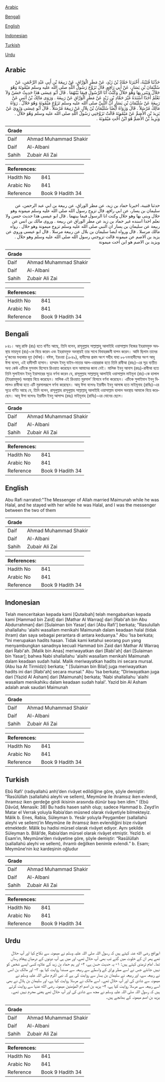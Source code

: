 [Arabic](#arabic)

[Bengali](#bengali)

[English](#english)

[Indonesian](#indonesian)

[Turkish](#turkish)

[Urdu](#urdu)

## Arabic


<div dir="rtl" lang="ar" style={{fontSize:'larger',backgroundColor:'#f8f9fa',padding:20}}>
حَدَّثَنَا قُتَيْبَةُ، أَخْبَرَنَا حَمَّادُ بْنُ زَيْدٍ، عَنْ مَطَرٍ الْوَرَّاقِ، عَنْ رَبِيعَةَ بْنِ أَبِي عَبْدِ الرَّحْمَنِ، عَنْ سُلَيْمَانَ بْنِ يَسَارٍ، عَنْ أَبِي رَافِعٍ، قَالَ تَزَوَّجَ رَسُولُ اللَّهِ صلى الله عليه وسلم مَيْمُونَةَ وَهُوَ حَلاَلٌ وَبَنَى بِهَا وَهُوَ حَلاَلٌ وَكُنْتُ أَنَا الرَّسُولَ فِيمَا بَيْنَهُمَا ‏.‏ قَالَ أَبُو عِيسَى هَذَا حَدِيثٌ حَسَنٌ وَلاَ نَعْلَمُ أَحَدًا أَسْنَدَهُ غَيْرَ حَمَّادِ بْنِ زَيْدٍ عَنْ مَطَرٍ الْوَرَّاقِ عَنْ رَبِيعَةَ ‏.‏ وَرَوَى مَالِكُ بْنُ أَنَسٍ عَنْ رَبِيعَةَ عَنْ سُلَيْمَانَ بْنِ يَسَارٍ أَنَّ النَّبِيَّ صلى الله عليه وسلم تَزَوَّجَ مَيْمُونَةَ وَهُوَ حَلاَلٌ ‏.‏ رَوَاهُ مَالِكٌ مُرْسَلاً ‏.‏ قَالَ وَرَوَاهُ أَيْضًا سُلَيْمَانُ بْنُ بِلاَلٍ عَنْ رَبِيعَةَ مُرْسَلاً ‏.‏ قَالَ أَبُو عِيسَى وَرُوِيَ عَنْ يَزِيدَ بْنِ الأَصَمِّ عَنْ مَيْمُونَةَ قَالَتْ تَزَوَّجَنِي رَسُولُ اللَّهِ صلى الله عليه وسلم وَهُوَ حَلاَلٌ ‏.‏ وَيَزِيدُ بْنُ الأَصَمِّ هُوَ ابْنُ أُخْتِ مَيْمُونَةَ ‏.‏
</div>
<div style={{backgroundColor:'#f8f9fa',padding:20, marginBottom: 10}}><table> <thead> <tr> <th>Grade</th> <th></th> </tr> </thead> <tbody> <tr><td>Daif</td><td>Ahmad Muhammad Shakir</td></tr><tr><td>Daif</td><td>Al-Albani</td></tr><tr><td>Sahih</td><td>Zubair Ali Zai</td></tr></tbody></table><table> <thead> <tr> <th>References:</th> <th></th> </tr> </thead> <tbody><tr><td>Hadith No</td><td>841</td></tr><tr><td>Arabic No</td><td>841</td></tr><tr><td>Reference</td><td>Book 9 Hadith 34</td></tr></tbody></table></div>


<div dir="rtl" lang="ar" style={{fontSize:'larger',backgroundColor:'#f8f9fa',padding:20}}>
حدثنا قتيبة، اخبرنا حماد بن زيد، عن مطر الوراق، عن ربيعة بن ابي عبد الرحمن، عن سليمان بن يسار، عن ابي رافع، قال تزوج رسول الله صلى الله عليه وسلم ميمونة وهو حلال وبنى بها وهو حلال وكنت انا الرسول فيما بينهما . قال ابو عيسى هذا حديث حسن ولا نعلم احدا اسنده غير حماد بن زيد عن مطر الوراق عن ربيعة . وروى مالك بن انس عن ربيعة عن سليمان بن يسار ان النبي صلى الله عليه وسلم تزوج ميمونة وهو حلال . رواه مالك مرسلا . قال ورواه ايضا سليمان بن بلال عن ربيعة مرسلا . قال ابو عيسى وروي عن يزيد بن الاصم عن ميمونة قالت تزوجني رسول الله صلى الله عليه وسلم وهو حلال . ويزيد بن الاصم هو ابن اخت ميمونة
</div>
<div style={{backgroundColor:'#f8f9fa',padding:20, marginBottom: 10}}><table> <thead> <tr> <th>Grade</th> <th></th> </tr> </thead> <tbody> <tr><td>Daif</td><td>Ahmad Muhammad Shakir</td></tr><tr><td>Daif</td><td>Al-Albani</td></tr><tr><td>Sahih</td><td>Zubair Ali Zai</td></tr></tbody></table><table> <thead> <tr> <th>References:</th> <th></th> </tr> </thead> <tbody><tr><td>Hadith No</td><td>841</td></tr><tr><td>Arabic No</td><td>841</td></tr><tr><td>Reference</td><td>Book 9 Hadith 34</td></tr></tbody></table></div>

## Bengali


<div dir="ltr" lang="bn" style={{fontSize:'larger',backgroundColor:'#f8f9fa',padding:20}}>
৮৪১। আবূ রাফি (রাঃ) হতে বর্ণিত আছে, তিনি বলেন, রাসূলুল্লাহ সাল্লাল্লাহু আলাইহি ওয়াসাল্লাম নিজের ইহরামমুক্ত অবস্থায় মায়মূনা (রাঃ)-কে বিয়ে করেন এবং ইহরামমুক্ত অবস্থায়ই তার সাথে বিবাহরজনী যাপন করেন। আমি ছিলাম তাদের দু'জনের মধ্যকার দূত (ঘটক)। যঈফ, ইরওয়া (১৮৪৯), হাদীসের প্রথম অংশ সহীহ যাহা ৮৮৭নংহাদীসের অংশ আবূ ঈসা বলেন, এই হাদীসটি হাসান। হাম্মাদ ইবনু যাইদ-মাতার আল-ওয়াররাক হতে তিনি রাবীআ (রহঃ)-এর সূত্র ব্যতীত অন্য কেউ এটিকে মুসনাদ হিসেবে রিওয়াত করেছেন বলে আমাদের জানা নেই। মালিক ইবনু আনাস (রহঃ)-রাবীআ হতে তিনি সুলাইমান ইবনু ইয়াসারের সূত্রে বর্ণনা করেন যে, রাসূলুল্লাহ সাল্লাল্লাহু আলাইহি ওয়াসাল্লাম মাইমূনা (রাঃ)-কে হালাল (ইহরামমুক্ত) অবস্থায় বিয়ে করেছেন। মালিক এই রিওয়াত মুরসাল’ হিসাবে বর্ণনা করেছেন। এটিকে সুলাইমান ইবনু বিলালও রাবীআ হতে এটি মুরসালরূপে বর্ণনা করেছেন। আবূ ঈসা বলেনঃ ইয়াযীদ ইবনু আসান্ম হতে মাইমূনাহ (রাযিঃ)-এর সূত্রে বর্ণিত আছে যে, তিনি বলেন, রাসূলুল্লাহ রাসূলুল্লাহ সাল্লাল্লাহু আলাইহি ওয়াসাল্লাম হালাল অবস্থায় আমাকে বিয়ে করেছেন। আবূ ঈসা বলেনঃ ইয়াযীদ ইবনু আসাম্ম (রহঃ) মাইমূনাহ (রাযিঃ)-এর বোনের ছেলে।
</div>
<div style={{backgroundColor:'#f8f9fa',padding:20, marginBottom: 10}}><table> <thead> <tr> <th>Grade</th> <th></th> </tr> </thead> <tbody> <tr><td>Daif</td><td>Ahmad Muhammad Shakir</td></tr><tr><td>Daif</td><td>Al-Albani</td></tr><tr><td>Sahih</td><td>Zubair Ali Zai</td></tr></tbody></table><table> <thead> <tr> <th>References:</th> <th></th> </tr> </thead> <tbody><tr><td>Hadith No</td><td>841</td></tr><tr><td>Arabic No</td><td>841</td></tr><tr><td>Reference</td><td>Book 9 Hadith 34</td></tr></tbody></table></div>

## English


<div dir="ltr" lang="en" style={{fontSize:'larger',backgroundColor:'#f8f9fa',padding:20}}>
Abu Rafi narrated:"The Messenger of Allah married Maimunah while he was Halal, and he stayed with her while he was Halal, and I was the messenger between the two of them
</div>
<div style={{backgroundColor:'#f8f9fa',padding:20, marginBottom: 10}}><table> <thead> <tr> <th>Grade</th> <th></th> </tr> </thead> <tbody> <tr><td>Daif</td><td>Ahmad Muhammad Shakir</td></tr><tr><td>Daif</td><td>Al-Albani</td></tr><tr><td>Sahih</td><td>Zubair Ali Zai</td></tr></tbody></table><table> <thead> <tr> <th>References:</th> <th></th> </tr> </thead> <tbody><tr><td>Hadith No</td><td>841</td></tr><tr><td>Arabic No</td><td>841</td></tr><tr><td>Reference</td><td>Book 9 Hadith 34</td></tr></tbody></table></div>

## Indonesian


<div dir="ltr" lang="id" style={{fontSize:'larger',backgroundColor:'#f8f9fa',padding:20}}>
Telah menceritakan kepada kami [Qutaibah] telah mengabarkan kepada kami [Hammad bin Zaid] dari [Mathar Al Warraq] dari [Rabi'ah bin Abu Abdurrahman] dari [Sulaiman bin Yasar] dari [Abu Rafi'] berkata; "Rasulullah shallallahu 'alaihi wasallam menikahi Maimunah dalam keadaan halal (tidak ihram) dan saya sebagai perantara di antara keduanya." Abu 'Isa berkata; "Ini merupakan hadits hasan. Tidak kami ketahui seorang pun yang menyambungkan sanadnya kecuali Hammad bin Zaid dari Mathar Al Warraq dari Rabi'ah. [Malik bin Anas] meriwayatkan dari [Rabi'ah] dari [Sulaiman bin Yasar]; bahwa Nabi shallallahu 'alaihi wasallam menikahi Maimunah dalam keadaan sudah halal. Malik meriwayatkan hadits ini secara mursal. (Abu Isa At Tirmidzi) berkata; " [Sulaiman bin Bilal] juga meriwayatkan hadits ini dari [Rabi'ah] secara mursal." Abu 'Isa berkata; "Diriwayatkan juga dari [Yazid Al Asham] dari [Maimunah] berkata; 'Nabi shallallahu 'alaihi wasallam menikahiku dalam keadaan sudah halal'. Yazid bin Al Asham adalah anak saudari Maimunah
</div>
<div style={{backgroundColor:'#f8f9fa',padding:20, marginBottom: 10}}><table> <thead> <tr> <th>Grade</th> <th></th> </tr> </thead> <tbody> <tr><td>Daif</td><td>Ahmad Muhammad Shakir</td></tr><tr><td>Daif</td><td>Al-Albani</td></tr><tr><td>Sahih</td><td>Zubair Ali Zai</td></tr></tbody></table><table> <thead> <tr> <th>References:</th> <th></th> </tr> </thead> <tbody><tr><td>Hadith No</td><td>841</td></tr><tr><td>Arabic No</td><td>841</td></tr><tr><td>Reference</td><td>Book 9 Hadith 34</td></tr></tbody></table></div>

## Turkish


<div dir="ltr" lang="tr" style={{fontSize:'larger',backgroundColor:'#f8f9fa',padding:20}}>
Ebû Rafi’ (radıyallahü anh)’den rivâyet edildiğine göre, şöyle demiştir: “Rasûlüllah (sallallahü aleyhi ve sellem), Meymûne ile ihramsız iken evlendi, ihramsız iken gerdeğe girdi ikisinin arasında dünür başı ben idim.” (Ebû Dâvûd, Menasik: 38) Bu hadis hasen sahih olup; sadece Hammad b. Zeyd’in Matar el Verrak yoluyla Rabia’dan müsned olarak rivâyetiyle bilmekteyiz. Mâlik b. Enes, Rabia, Süleyman b. Yesâr yoluyla Peygamber (sallallahü aleyhi ve sellem)’in Meymûne ile ihramsız iken evlendiğini bize rivâyet etmektedir. Mâlik bu hadisi mürsel olarak rivâyet ediyor. Aynı şekilde Süleyman b. Bilâl’de, Rabia’dan mürsel olarak rivâyet etmiştir. Yezîd b. el Esam’ın, Meymûne’den rivâyetine göre, şöyle demiştir: “Rasûlüllah (sallallahü aleyhi ve sellem), ihramlı değilken benimle evlendi.” b. Esam; Meymûne’nin kız kardeşinin oğludur
</div>
<div style={{backgroundColor:'#f8f9fa',padding:20, marginBottom: 10}}><table> <thead> <tr> <th>Grade</th> <th></th> </tr> </thead> <tbody> <tr><td>Daif</td><td>Ahmad Muhammad Shakir</td></tr><tr><td>Daif</td><td>Al-Albani</td></tr><tr><td>Sahih</td><td>Zubair Ali Zai</td></tr></tbody></table><table> <thead> <tr> <th>References:</th> <th></th> </tr> </thead> <tbody><tr><td>Hadith No</td><td>841</td></tr><tr><td>Arabic No</td><td>841</td></tr><tr><td>Reference</td><td>Book 9 Hadith 34</td></tr></tbody></table></div>

## Urdu


<div dir="rtl" lang="ur" style={{fontSize:'larger',backgroundColor:'#f8f9fa',padding:20}}>
ابورافع رضی الله عنہ کہتے ہیں کہ رسول اللہ صلی اللہ علیہ وسلم نے میمونہ سے نکاح کیا اور آپ حلال تھے پھر ان کے خلوت میں گئے تب بھی آپ حلال تھے، اور میں ہی آپ دونوں کے درمیان پیغام رساں تھا۔ امام ترمذی کہتے ہیں: ۱- یہ حدیث حسن ہے، ۲- اور ہم حماد بن زید کے علاوہ کسی ایسے شخص کو نہیں جانتے جس نے اسے مطر وراق کے واسطے سے ربیعہ سے مسنداً روایت کیا ہو، ۳- اور مالک بن انس نے ربیعہ سے، اور ربیعہ نے سلیمان بن یسار سے روایت کی ہے کہ نبی اکرم صلی اللہ علیہ وسلم نے میمونہ سے شادی کی اور آپ حلال تھے۔ اسے مالک نے مرسلا روایت کیا ہے، اور سلیمان بن ہلال نے بھی اسے ربیعہ سے مرسلا روایت کیا ہے، ۴- یزید بن اصم ام المؤمنین میمونہ رضی الله عنہا سے روایت کرتے ہیں کہ رسول اللہ صلی اللہ علیہ وسلم نے مجھ سے شادی کی اور آپ حلال تھے یعنی محرم نہیں تھے۔ یزید بن اصم میمونہ کے بھانجے ہیں۔
</div>
<div style={{backgroundColor:'#f8f9fa',padding:20, marginBottom: 10}}><table> <thead> <tr> <th>Grade</th> <th></th> </tr> </thead> <tbody> <tr><td>Daif</td><td>Ahmad Muhammad Shakir</td></tr><tr><td>Daif</td><td>Al-Albani</td></tr><tr><td>Sahih</td><td>Zubair Ali Zai</td></tr></tbody></table><table> <thead> <tr> <th>References:</th> <th></th> </tr> </thead> <tbody><tr><td>Hadith No</td><td>841</td></tr><tr><td>Arabic No</td><td>841</td></tr><tr><td>Reference</td><td>Book 9 Hadith 34</td></tr></tbody></table></div>